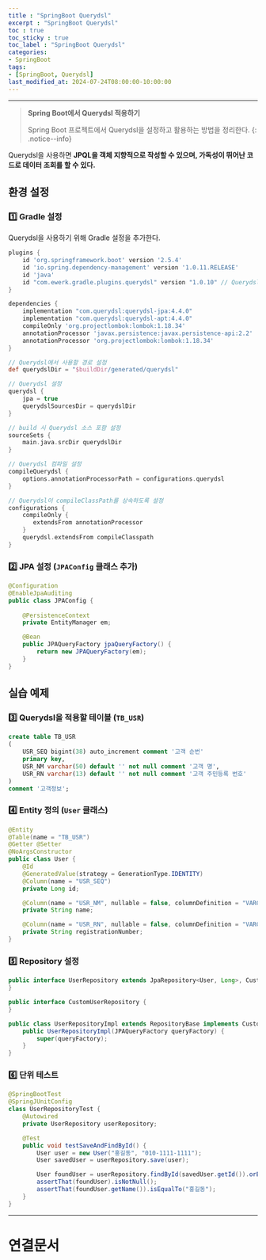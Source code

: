 ```yaml
---
title : "SpringBoot Querydsl"
excerpt : "SpringBoot Querydsl"
toc : true
toc_sticky : true
toc_label : "SpringBoot Querydsl"
categories:
- SpringBoot
tags:
- [SpringBoot, Querydsl]
last_modified_at: 2024-07-24T08:00:00-10:00:00
---
```

  
---
  
> **Spring Boot에서 Querydsl 적용하기**  
>
>  Spring Boot 프로젝트에서 Querydsl을 설정하고 활용하는 방법을 정리한다. 
{: .notice--info}  

  Querydsl을 사용하면 **JPQL을 객체 지향적으로 작성할 수 있으며, 가독성이 뛰어난 코드로 데이터 조회를 할 수 있다.**
  
## 환경 설정
  
### 1️⃣ Gradle 설정
  Querydsl을 사용하기 위해 Gradle 설정을 추가한다.
  
```groovy
plugins {  
    id 'org.springframework.boot' version '2.5.4'  
    id 'io.spring.dependency-management' version '1.0.11.RELEASE'  
    id 'java'  
    id "com.ewerk.gradle.plugins.querydsl" version "1.0.10" // Querydsl 플러그인 추가  
}

dependencies {  
    implementation "com.querydsl:querydsl-jpa:4.4.0"  
    implementation "com.querydsl:querydsl-apt:4.4.0"  
    compileOnly 'org.projectlombok:lombok:1.18.34'
    annotationProcessor 'javax.persistence:javax.persistence-api:2.2'
    annotationProcessor 'org.projectlombok:lombok:1.18.34'
}

// Querydsl에서 사용할 경로 설정  
def querydslDir = "$buildDir/generated/querydsl"  

// Querydsl 설정  
querydsl {  
    jpa = true  
    querydslSourcesDir = querydslDir  
}  

// build 시 Querydsl 소스 포함 설정  
sourceSets {  
    main.java.srcDir querydslDir  
}  

// Querydsl 컴파일 설정  
compileQuerydsl {  
    options.annotationProcessorPath = configurations.querydsl  
}  

// Querydsl이 compileClassPath를 상속하도록 설정  
configurations {  
    compileOnly {  
       extendsFrom annotationProcessor  
    }  
    querydsl.extendsFrom compileClasspath  
}
```
  
### 2️⃣ JPA 설정 (`JPAConfig` 클래스 추가)
  
```java
@Configuration  
@EnableJpaAuditing  
public class JPAConfig {  
   
    @PersistenceContext  
    private EntityManager em;  

    @Bean  
    public JPAQueryFactory jpaQueryFactory() {  
        return new JPAQueryFactory(em);  
    }  
}
```
  
## 실습 예제
  
### 3️⃣ Querydsl을 적용할 테이블 (`TB_USR`)
  
```sql
create table TB_USR  
(  
    USR_SEQ bigint(38) auto_increment comment '고객 순번'  
    primary key,  
    USR_NM varchar(50) default '' not null comment '고객 명',  
    USR_RN varchar(13) default '' not null comment '고객 주민등록 번호'  
)  
comment '고객정보';
```
  
### 4️⃣ Entity 정의 (`User` 클래스)
  
```java
@Entity  
@Table(name = "TB_USR")  
@Getter @Setter  
@NoArgsConstructor  
public class User {  
    @Id  
    @GeneratedValue(strategy = GenerationType.IDENTITY)  
    @Column(name = "USR_SEQ")  
    private Long id;  

    @Column(name = "USR_NM", nullable = false, columnDefinition = "VARCHAR(50) DEFAULT ''")  
    private String name;  

    @Column(name = "USR_RN", nullable = false, columnDefinition = "VARCHAR(13) DEFAULT ''")  
    private String registrationNumber;  
}
```
  
### 5️⃣ Repository 설정
  
```java
public interface UserRepository extends JpaRepository<User, Long>, CustomUserRepository {  
}
```
  
```java
public interface CustomUserRepository {  
}
```
  
```java
public class UserRepositoryImpl extends RepositoryBase implements CustomUserRepository {  
    public UserRepositoryImpl(JPAQueryFactory queryFactory) {  
        super(queryFactory);  
    }  
}
```
  
### 6️⃣ 단위 테스트
  
```java
@SpringBootTest  
@SpringJUnitConfig  
class UserRepositoryTest {  
    @Autowired  
    private UserRepository userRepository;  

    @Test  
    public void testSaveAndFindById() {  
        User user = new User("홍길동", "010-1111-1111");  
        User savedUser = userRepository.save(user);  

        User foundUser = userRepository.findById(savedUser.getId()).orElse(null);  
        assertThat(foundUser).isNotNull();  
        assertThat(foundUser.getName()).isEqualTo("홍길동");  
    }  
}
```

---
  
# 연결문서
